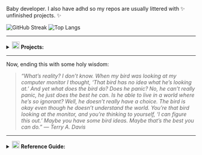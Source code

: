 Baby developer. I also have adhd so my repos are usually littered with ✨ unfinished projects. ✨

![GitHub Streak](https://github-readme-streak-stats.herokuapp.com/?user=l0vemimi&theme=light)
![Top Langs](https://github-readme-stats.vercel.app/api/top-langs/?username=l0vemimi&layout=compact&theme=light) <!-- Themes: Dark; Light; Radical. -->

---

<details>
    <summary>
        <img src="https://img.icons8.com/?size=100&id=57696&format=png&color=000000" alt="Icon" width="20"/>
        <b>
            Projects:
        </b>
    </summary>

##### ArchBtw

🚧 | 📓 [ArchBtw](https://github.com/l0vemimi/ArchBtw) [**MD**]: Repository, manpage and guidelines for [archlinux](https://archlinux.org/). 

<details>
    <summary>
        <img src="https://img.icons8.com/?size=100&id=57696&format=png&color=000000" alt="Icon" width="20"/>
        <b>
            State:
        </b>
    </summary>
    
- [x] Installation guide for:
  - Regular: *Brief description and reference links.
  - Vets: *Straight forward no bullshit, no bloat reference list.*
- [ ] Package list by categories.
- [ ] Man pages.
- [ ] General linux how-too's.

</details>

##### LazyBash

✅ | 📄💲 [LazyBash]([https://github.com/l0vemimi/bashrc](https://github.com/l0vemimi/LazyBash)) [**SH**]: Bash config for lazy people, by a lazy person. My .bashrc in .md format with 1-3 letter aliases and other helpful things such as prompt colour guides and more. An attempt to make the lives of my bash homies more convenient.

##### TxtEd

🚧 | 💻 [TxtEd](https://github.com/l0vemimi/TxtEd) [**PY**]: Very simple text editor with wayland compatability.

<details>
    <summary>
        <img src="https://img.icons8.com/?size=100&id=57696&format=png&color=000000" alt="Icon" width="20"/>
        <b>
            State:
        </b>
    </summary>
    
- [x] Two versions:
  - Python.
  - Python-QT6 / wayland.
- [x] Basic functions:
  - Save.
  - Create new files.
- [ ] Syntax highlighting.
- [ ] Language support.
- [ ] Customisatoin.

</details>
</details>

---

Now, ending this with some holy wisdom:

> *“What’s reality? I don’t know. When my bird was looking at my computer monitor I thought, ‘That bird has no idea what he’s looking at.’ And yet what does the bird do? Does he panic? No, he can’t really panic, he just does the best he can. Is he able to live in a world where he’s so ignorant? Well, he doesn’t really have a choice. The bird is okay even though he doesn’t understand the world. You’re that bird looking at the monitor, and you’re thinking to yourself, ‘I can figure this out.’ Maybe you have some bird ideas. Maybe that’s the best you can do.” ― Terry A. Davis*

---

<details>
    <summary>
        <img src="https://img.icons8.com/?size=100&id=57696&format=png&color=000000" alt="Icon" width="20"/>
        <b>
            Reference Guide:
        </b>
    </summary>
    
[Type]
📓:documentation
📄:file
🎮:game
💲:script
💻:software
🌐:web

[State]
💡:idea
✅:finished
🚧:unfinished

</details>
